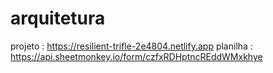 # arquitetura

projeto : https://resilient-trifle-2e4804.netlify.app
planilha : https://api.sheetmonkey.io/form/czfxRDHptncREddWMxkhye
